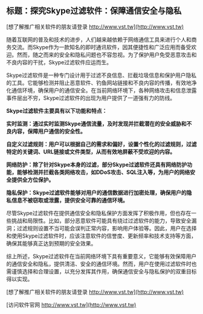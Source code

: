 ## **标题：探究Skype过滤软件：保障通信安全与隐私**

[想了解推广相关软件的朋友请登录 http://www.vst.tw](http://www.vst.tw)

随着互联网的普及和技术的进步，人们越来越依赖于网络通信工具来进行个人和商务交流。而Skype作为一款知名的即时通讯软件，因其便捷性和广泛应用而备受欢迎。然而，随之而来的安全和隐私问题也不容忽视。为了保护用户免受恶意攻击和不良内容的干扰，Skype过滤软件应运而生。

Skype过滤软件是一种专门设计用于过滤不良信息、拦截垃圾信息和保护用户隐私的工具。它能够检测并阻止恶意软件、钓鱼网站链接和不良内容的传播，有效地净化通信环境，确保用户的通信安全。在当前网络环境下，各种网络攻击和信息泄露事件层出不穷，Skype过滤软件的出现为用户提供了一道强有力的防线。

**Skype过滤软件主要具有以下功能和特点：**

**实时监测：通过实时监测Skype通信流量，及时发现并拦截潜在的安全威胁和不良内容，保障用户通信的安全性。**

**自定义过滤规则：用户可以根据自己的需求和偏好，设置个性化的过滤规则，过滤特定的关键词、URL链接或文件类型，从而有效地屏蔽不受欢迎的内容。**

**网络防护：除了针对Skype本身的过滤，部分Skype过滤软件还具有网络防护功能，能够检测并拦截各类网络攻击，如DDoS攻击、SQL注入等，为用户的网络安全提供全方位保护。**

**隐私保护：Skype过滤软件能够对用户的通信数据进行加密处理，确保用户的隐私信息不被窃取或泄露，提供安全可靠的通信环境。**

尽管Skype过滤软件在提供通信安全和隐私保护方面发挥了积极作用，但也存在一些挑战和局限性。比如，部分恶意软件可能具有绕过过滤软件的能力，导致安全漏洞；过滤规则设置不当可能会误判正常内容，影响用户体验等。因此，用户在选择和使用Skype过滤软件时，应该注意软件的信誉度、更新频率和技术支持等方面，确保其能够真正达到预期的安全效果。

综上所述，Skype过滤软件在当前网络环境下具有重要意义，它能够有效保障用户的通信安全和隐私，提供清洁、安全的通信环境。然而，用户在使用过滤软件时也需谨慎选择和合理设置，以充分发挥其作用，确保通信安全与隐私保护的双重目标得以实现。

[想了解推广相关软件的朋友请登录 http://www.vst.tw](http://www.vst.tw)


[访问软件官网 http://www.vst.tw](http://www.vst.tw)

